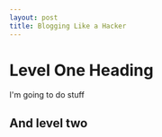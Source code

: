 ```yaml
---
layout: post
title: Blogging Like a Hacker
---
```


Level One Heading
=================

I'm going to do stuff

And level two
-------------
